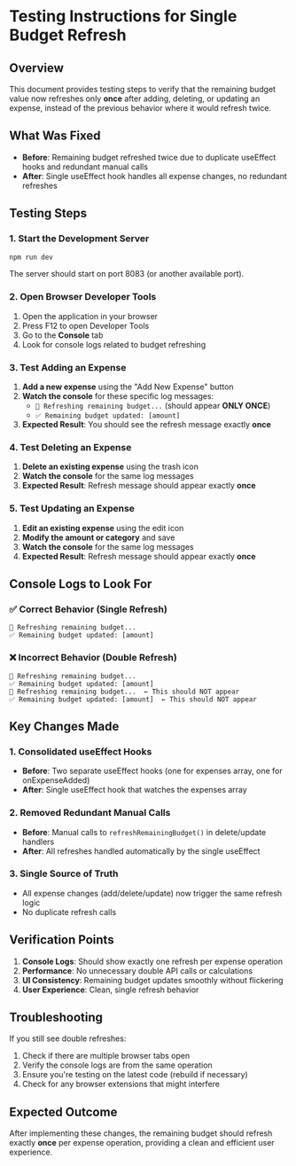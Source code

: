 # Testing Instructions for Single Budget Refresh

## Overview
This document provides testing steps to verify that the remaining budget value now refreshes only **once** after adding, deleting, or updating an expense, instead of the previous behavior where it would refresh twice.

## What Was Fixed
- **Before**: Remaining budget refreshed twice due to duplicate useEffect hooks and redundant manual calls
- **After**: Single useEffect hook handles all expense changes, no redundant refreshes

## Testing Steps

### 1. Start the Development Server
```bash
npm run dev
```
The server should start on port 8083 (or another available port).

### 2. Open Browser Developer Tools
1. Open the application in your browser
2. Press F12 to open Developer Tools
3. Go to the **Console** tab
4. Look for console logs related to budget refreshing

### 3. Test Adding an Expense
1. **Add a new expense** using the "Add New Expense" button
2. **Watch the console** for these specific log messages:
   - `🔄 Refreshing remaining budget...` (should appear **ONLY ONCE**)
   - `✅ Remaining budget updated: [amount]`
3. **Expected Result**: You should see the refresh message exactly **once**

### 4. Test Deleting an Expense
1. **Delete an existing expense** using the trash icon
2. **Watch the console** for the same log messages
3. **Expected Result**: Refresh message should appear exactly **once**

### 5. Test Updating an Expense
1. **Edit an existing expense** using the edit icon
2. **Modify the amount or category** and save
3. **Watch the console** for the same log messages
4. **Expected Result**: Refresh message should appear exactly **once**

## Console Logs to Look For

### ✅ **Correct Behavior (Single Refresh)**
```
🔄 Refreshing remaining budget...
✅ Remaining budget updated: [amount]
```

### ❌ **Incorrect Behavior (Double Refresh)**
```
🔄 Refreshing remaining budget...
✅ Remaining budget updated: [amount]
🔄 Refreshing remaining budget...  ← This should NOT appear
✅ Remaining budget updated: [amount]  ← This should NOT appear
```

## Key Changes Made

### 1. **Consolidated useEffect Hooks**
- **Before**: Two separate useEffect hooks (one for expenses array, one for onExpenseAdded)
- **After**: Single useEffect hook that watches the expenses array

### 2. **Removed Redundant Manual Calls**
- **Before**: Manual calls to `refreshRemainingBudget()` in delete/update handlers
- **After**: All refreshes handled automatically by the single useEffect

### 3. **Single Source of Truth**
- All expense changes (add/delete/update) now trigger the same refresh logic
- No duplicate refresh calls

## Verification Points

1. **Console Logs**: Should show exactly one refresh per expense operation
2. **Performance**: No unnecessary double API calls or calculations
3. **UI Consistency**: Remaining budget updates smoothly without flickering
4. **User Experience**: Clean, single refresh behavior

## Troubleshooting

If you still see double refreshes:
1. Check if there are multiple browser tabs open
2. Verify the console logs are from the same operation
3. Ensure you're testing on the latest code (rebuild if necessary)
4. Check for any browser extensions that might interfere

## Expected Outcome
After implementing these changes, the remaining budget should refresh exactly **once** per expense operation, providing a clean and efficient user experience.
